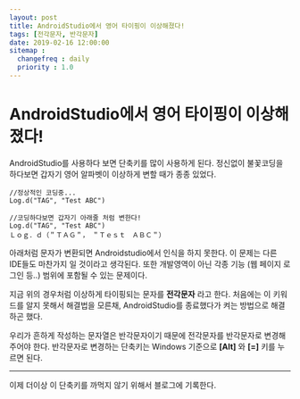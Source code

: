 ```yaml
---
layout: post
title: AndroidStudio에서 영어 타이핑이 이상해졌다!
tags: [전각문자, 반각문자]
date: 2019-02-16 12:00:00
sitemap :
  changefreq : daily
  priority : 1.0
---
```


# AndroidStudio에서 영어 타이핑이 이상해졌다!
AndroidStudio를 사용하다 보면 단축키를 많이 사용하게 된다.
정신없이 불꽃코딩을 하다보면 갑자기 영어 알파벳이 이상하게 변할 때가 종종 있었다.

    //정상적인 코딩중...
    Log.d("TAG", "Test ABC")

    //코딩하다보면 갑자기 아래줄 처럼 변한다!
    Log.d("TAG", "Test ABC")
    Ｌｏｇ．ｄ（＂ＴＡＧ＂，　＂Ｔｅｓｔ　ＡＢＣ＂）

아래처럼 문자가 변환되면 Androidstudio에서 인식을 하지 못한다. 이 문제는 다른 IDE들도 마찬가지 일 것이라고 생각된다. 또한 개발영역이 아닌 각종 기능 (웹 페이지 로그인 등..) 범위에 포함될 수 있는 문제이다.

지금 위의 경우처럼 이상하게 타이핑되는 문자를 **전각문자** 라고 한다. 처음에는 이 키워드를 알지 못해서 해결법을 모른채, AndroidStudio를 종료했다가 켜는 방법으로 해결하곤 했다.

우리가 흔하게 작성하는 문자열은 반각문자이기 때문에 전각문자를 반각문자로 변경해주어야 한다. 반각문자로 변경하는 단축키는 Windows 기준으로 **[Alt]** 와 **[=]** 키를 누르면 된다.

---

이제 더이상 이 단축키를 까먹지 않기 위해서 블로그에 기록한다.
